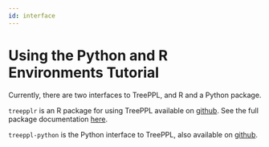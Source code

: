 ```yaml
---
id: interface
---
```


# Using the Python and R Environments Tutorial

Currently, there are two interfaces to TreePPL, and R and a Python package. 

`treepplr` is an R package for using TreePPL available on [github](https://github.com/treeppl/treepplr). See the full package documentation [here](https://treeppl.org/treepplr/index.html).

`treeppl-python` is the Python interface to TreePPL, also available on [github](https://github.com/treeppl/treeppl-python). 


